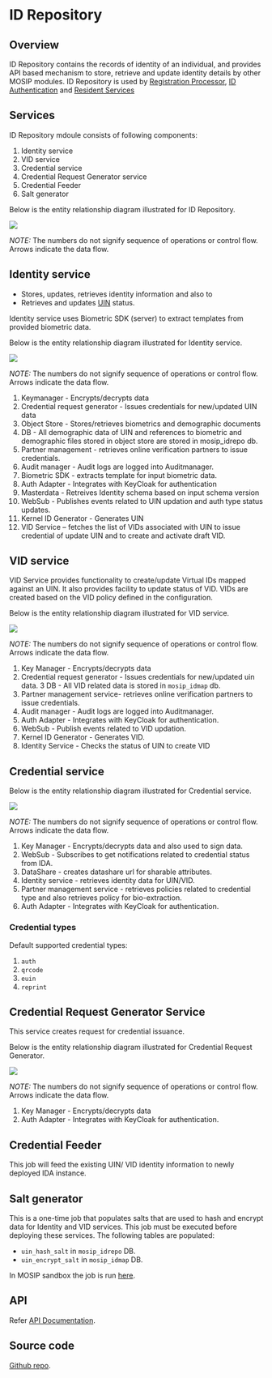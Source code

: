 # ID Repository

## Overview
ID Repository contains the records of identity of an individual, and provides API based mechanism to store, retrieve and update identity details by other MOSIP modules. ID Repository is used by [Registration Processor](registration-processor.md), [ID Authentication](id-authentication-services.md) and [Resident Services](resdient-services.md)

## Services
ID Repository mdoule consists of following components:
1. Identity service
1. VID service 
1. Credential service
1. Credential Request Generator service
1. Credential Feeder 
1. Salt generator 

Below is the entity relationship diagram illustrated for ID Repository.

![](_images/id-repository.png)

*NOTE:* The numbers do not signify sequence of operations or control flow. Arrows indicate the data flow.

## Identity service
* Stores, updates, retrieves identity information and also to 
* Retrieves and updates [UIN](identifiers.md#uin) status.

Identity service uses Biometric SDK (server) to extract templates from provided biometric data.

Below is the entity relationship diagram illustrated for Identity service.

![](_images/identity-service.png)


*NOTE:* The numbers do not signify sequence of operations or control flow. Arrows indicate the data flow.

1. Keymanager - Encrypts/decrypts data
2. Credential request generator - Issues credentials for new/updated UIN data
3. Object Store - Stores/retrieves biometrics and demographic documents
4. DB - All demographic data of UIN and references to biometric and demographic files stored in object store are stored in mosip_idrepo db.
5. Partner management - retrieves online verification partners to issue credentials.
6. Audit manager - Audit logs are logged into Auditmanager.
7. Biometric SDK - extracts template for input biometric data.
8. Auth Adapter - Integrates with KeyCloak for authentication
9. Masterdata - Retreives Identity schema based on input schema version
10. WebSub - Publishes events related to UIN updation and auth type status updates.
11. Kernel ID Generator - Generates UIN
12. VID Service – fetches the list of VIDs associated with UIN to issue credential of update UIN and to create and activate draft VID.

## VID service
VID Service provides functionality to create/update Virtual IDs mapped against an UIN. It also provides facility to update status of VID. VIDs are created based on the VID policy defined in the configuration.

Below is the entity relationship diagram illustrated for VID service.

![](_images/VID-service.png)

*NOTE:* The numbers do not signify sequence of operations or control flow. Arrows indicate the data flow.

1. Key Manager - Encrypts/decrypts data
2. Credential request generator - Issues credentials for new/updated uin data.
3  DB - All VID related data is stored in `mosip_idmap` db.
4. Partner management service- retrieves online verification partners to issue credentials.
5. Audit manager - Audit logs are logged into Auditmanager.
6. Auth Adapter - Integrates with KeyCloak for authentication.
7. WebSub - Publish events related to VID updation.
8. Kernel ID Generator - Generates VID.
9. Identity Service - Checks the status of UIN to create VID

## Credential service

Below is the entity relationship diagram illustrated for Credential service.

![](_images/credential-service.png)

*NOTE:* The numbers do not signify sequence of operations or control flow. Arrows indicate the data flow.

1. Key Manager - Encrypts/decrypts data and also used to sign data.
2. WebSub - Subscribes to get notifications related to credential status from IDA.
3. DataShare - creates datashare url for sharable attributes.
4. Identity service - retrieves identity data for UIN/VID.
5. Partner management service - retrieves policies related to credential type and also retrieves policy for bio-extraction.
6. Auth Adapter - Integrates with KeyCloak for authentication.

### Credential types
Default supported credential types:
1. `auth`
1. `qrcode`
1. `euin`
1. `reprint`

## Credential Request Generator Service
This service creates request for credential issuance.

Below is the entity relationship diagram illustrated for Credential Request Generator.

![](_images/credential-request-generator.png)

*NOTE:* The numbers do not signify sequence of operations or control flow. Arrows indicate the data flow.

1. Key Manager - Encrypts/decrypts data
2. Auth Adapter - Integrates with KeyCloak for authentication.

## Credential Feeder
This job will feed the existing UIN/ VID identity information to newly deployed IDA instance.

## Salt generator 
This is a one-time job that populates salts that are used to hash and encrypt data for Identity and VID services. This job must be executed before deploying these services.  The following tables are populated:
* `uin_hash_salt` in `mosip_idrepo` DB.
* `uin_encrypt_salt` in `mosip_idmap` DB.

In MOSIP sandbox the job is run [here](https://github.com/mosip/mosip-infra/blob/1.2.0-rc2/deployment/v3/mosip/idrepo/install.sh).

## API
Refer [API Documentation](https://mosip.github.io/documentation/1.2.0-rc2/1.2.0-rc2.html).

## Source code 
[Github repo](https://github.com/mosip/id-repository/tree/1.2.0-rc2).

